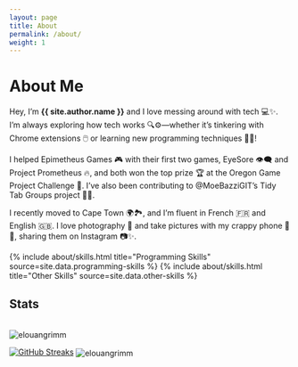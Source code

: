 ```yaml
---
layout: page
title: About
permalink: /about/
weight: 1
---
```


# **About Me**

Hey, I’m **{{ site.author.name }}** and I love messing around with tech 💻✨. I’m always exploring how tech works 🔍⚙️—whether it’s tinkering with Chrome extensions 🖱️ or learning new programming techniques 👨‍💻!

I helped Epimetheus Games 🎮 with their first two games, EyeSore 👁️‍🗨️ and Project Prometheus 🔥, and both won the top prize 🏆 at the Oregon Game Project Challenge 🥳. I’ve also been contributing to @MoeBazziGIT’s Tidy Tab Groups project 🧹📂.

I recently moved to Cape Town 🌍🏞️, and I’m fluent in French 🇫🇷 and English 🇬🇧. I love photography 📸 and take pictures with my crappy phone 📱😂, sharing them on Instagram 📷✨.

<div class="row">
{% include about/skills.html title="Programming Skills" source=site.data.programming-skills %}
{% include about/skills.html title="Other Skills" source=site.data.other-skills %}
</div>

<h2>Stats</h2>
<br>
<img src="https://github-readme-stats.vercel.app/api?username=elouangrimm&show_icons=true&theme=github_dark&locale=en" alt="elouangrimm" />

<a href="https://github.com/elouangrimm"><img src="https://streak-stats.demolab.com?user=elouangrimm&hide_border=true&date_format=M%20j%5B%2C%20Y%5D&mode=weekly&background=17191A&ring=047CFC&stroke=323638&fire=047CFC&currStreakNum=59A6FC&sideNums=047CFC&currStreakLabel=047CFC&sideLabels=047CFC&excludeDaysLabel=047CFC&dates=7F8A90" alt="GitHub Streaks" /></a>
<img align="center" src="https://github-profile-trophy.vercel.app/?username=elouangrimm&theme=gitdimmed" alt="elouangrimm" />